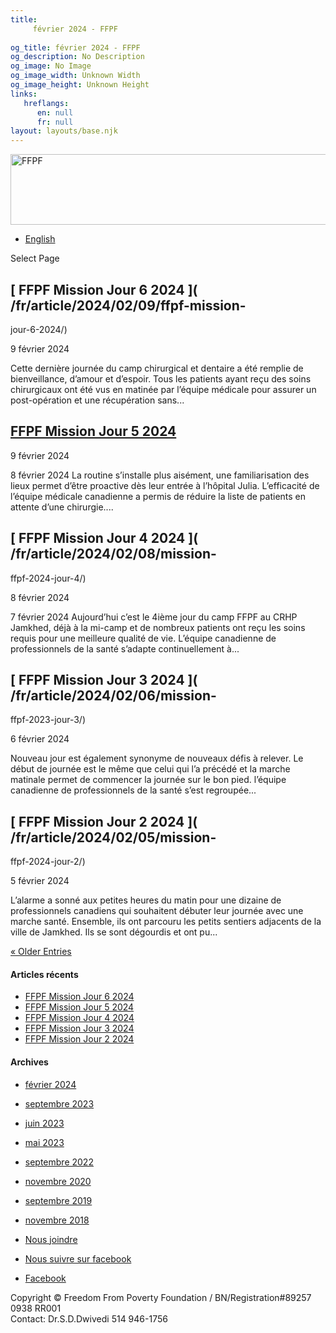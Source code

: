 ```yaml
---
title: 
     février 2024 - FFPF
    
og_title: février 2024 - FFPF
og_description: No Description
og_image: No Image
og_image_width: Unknown Width
og_image_height: Unknown Height
links:
   hreflangs:
      en: null
      fr: null
layout: layouts/base.njk
---
```

[ <img src='/wp-content/uploads/2018/10/logo-ffpf.webp' width='505'
height='113' alt='FFPF' /> ](/sponsorship-tag/surgery/)

  * [ English ]( /article/2024/02/)

[ ]( )

Select Page

##  [ FFPF Mission Jour 6 2024 ]( /fr/article/2024/02/09/ffpf-mission-
jour-6-2024/)

9 février 2024

Cette dernière journée du camp chirurgical et dentaire a été remplie de
bienveillance, d’amour et d’espoir. Tous les patients ayant reçu des soins
chirurgicaux ont été vus en matinée par l’équipe médicale pour assurer un
post-opération et une récupération sans...

##  [ FFPF Mission Jour 5 2024 ](/fr)

9 février 2024

8 février 2024 La routine s’installe plus aisément, une familiarisation des
lieux permet d’être proactive dès leur entrée à l’hôpital Julia. L’efficacité
de l’équipe médicale canadienne a permis de réduire la liste de patients en
attente d’une chirurgie....

##  [ FFPF Mission Jour 4 2024 ]( /fr/article/2024/02/08/mission-
ffpf-2024-jour-4/)

8 février 2024

7 février 2024 Aujourd’hui c’est le 4ième jour du camp FFPF au CRHP Jamkhed,
déjà à la mi-camp et de nombreux patients ont reçu les soins requis pour une
meilleure qualité de vie. L’équipe canadienne de professionnels de la santé
s’adapte continuellement à...

##  [ FFPF Mission Jour 3 2024 ]( /fr/article/2024/02/06/mission-
ffpf-2023-jour-3/)

6 février 2024

Nouveau jour est également synonyme de nouveaux défis à relever. Le début de
journée est le même que celui qui l’a précédé et la marche matinale permet de
commencer la journée sur le bon pied. l’équipe canadienne de professionnels de
la santé s’est regroupée...

##  [ FFPF Mission Jour 2 2024 ]( /fr/article/2024/02/05/mission-
ffpf-2024-jour-2/)

5 février 2024

L’alarme a sonné aux petites heures du matin pour une dizaine de
professionnels canadiens qui souhaitent débuter leur journée avec une marche
santé. Ensemble, ils ont parcouru les petits sentiers adjacents de la ville de
Jamkhed. Ils se sont dégourdis et ont pu...

[ « Older Entries ](page/2/)

####  Articles récents

  * [ FFPF Mission Jour 6 2024 ]( /fr/article/2024/02/09/ffpf-mission-jour-6-2024/)
  * [ FFPF Mission Jour 5 2024 ](/fr)
  * [ FFPF Mission Jour 4 2024 ]( /fr/article/2024/02/08/mission-ffpf-2024-jour-4/)
  * [ FFPF Mission Jour 3 2024 ]( /fr/article/2024/02/06/mission-ffpf-2023-jour-3/)
  * [ FFPF Mission Jour 2 2024 ]( /fr/article/2024/02/05/mission-ffpf-2024-jour-2/)

####  Archives

  * [ février 2024 ](index.html)
  * [ septembre 2023 ]( /article/2023/09/)
  * [ juin 2023 ]( /article/2023/06/)
  * [ mai 2023 ]( /article/2023/05/)
  * [ septembre 2022 ]( /article/2022/09/)
  * [ novembre 2020 ]( /article/2020/11/)
  * [ septembre 2019 ]( /article/2019/09/)
  * [ novembre 2018 ]( /article/2018/11/)

  * [ Nous joindre ](/fr/nous-joindre/)
  * [ Nous suivre sur facebook ](https://www.facebook.com/freedomfrompoverty/)

  * [ Facebook  ](https://www.facebook.com/freedomfrompoverty/)

Copyright © Freedom From Poverty Foundation / BN/Registration#89257 0938 RR001  
Contact: Dr.S.D.Dwivedi 514 946-1756

